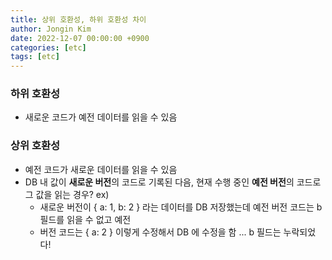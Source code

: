 ```yaml
---
title: 상위 호환성, 하위 호환성 차이
author: Jongin Kim
date: 2022-12-07 00:00:00 +0900
categories: [etc]
tags: [etc]
---
```

### 하위 호환성
- 새로운 코드가 예전 데이터를 읽을 수 있음
### 상위 호환성
- 예전 코드가 새로운 데이터를 읽을 수 있음
- DB 내 값이 **새로운 버전**의 코드로 기록된 다음, 현재 수행 중인 **예전 버전**의 코드로 그 값을 읽는 경우?
ex) 
	- 새로운 버전이 { a: 1, b: 2 } 라는 데이터를 DB 저장했는데 예전 버전 코드는 b 필드를 읽을 수 없고 예전
	- 버전 코드는 { a: 2 } 이렇게 수정해서 DB 에 수정을 함 ... b 필드는 누락되었다!